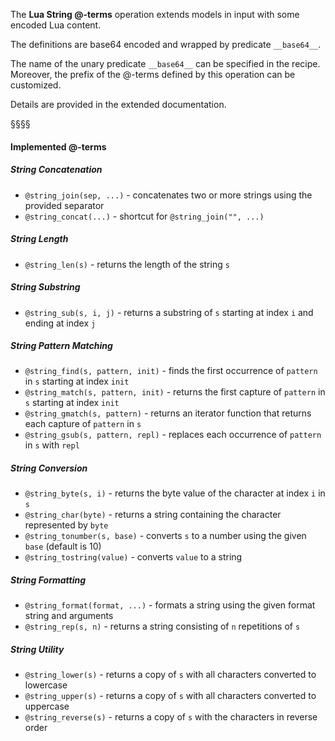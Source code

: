 The **Lua String @-terms** operation extends models in input with some encoded Lua content.

The definitions are base64 encoded and wrapped by predicate `__base64__`.

The name of the unary predicate `__base64__` can be specified in the recipe. 
Moreover, the prefix of the @-terms defined by this operation can be customized.

Details are provided in the extended documentation.

§§§§

#### Implemented @-terms

##### String Concatenation
* `@string_join(sep, ...)` - concatenates two or more strings using the provided separator
* `@string_concat(...)` - shortcut for `@string_join("", ...)`

##### String Length
* `@string_len(s)` - returns the length of the string `s`

##### String Substring
* `@string_sub(s, i, j)` - returns a substring of `s` starting at index `i` and ending at index `j`

##### String Pattern Matching
* `@string_find(s, pattern, init)` - finds the first occurrence of `pattern` in `s` starting at index `init`
* `@string_match(s, pattern, init)` - returns the first capture of `pattern` in `s` starting at index `init`
* `@string_gmatch(s, pattern)` - returns an iterator function that returns each capture of `pattern` in `s`
* `@string_gsub(s, pattern, repl)` - replaces each occurrence of `pattern` in `s` with `repl`

##### String Conversion
* `@string_byte(s, i)` - returns the byte value of the character at index `i` in `s`
* `@string_char(byte)` - returns a string containing the character represented by `byte`
* `@string_tonumber(s, base)` - converts `s` to a number using the given `base` (default is 10)
* `@string_tostring(value)` - converts `value` to a string

##### String Formatting
* `@string_format(format, ...)` - formats a string using the given format string and arguments
* `@string_rep(s, n)` - returns a string consisting of `n` repetitions of `s`

##### String Utility
* `@string_lower(s)` - returns a copy of `s` with all characters converted to lowercase
* `@string_upper(s)` - returns a copy of `s` with all characters converted to uppercase
* `@string_reverse(s)` - returns a copy of `s` with the characters in reverse order
